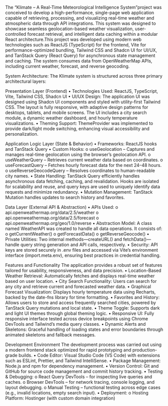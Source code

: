 The “Klimate – A Real-Time Meteorological Intelligence System”project was conceived to develop a high-performance, single-page web application capable of retrieving, processing, and visualizing real-time weather and atmospheric data through API integrations. This system was designed to showcase seamless geolocation-based weather visualization, user-controlled forecast retrieval, and intelligent data caching within a modular React architecture.This project was developed using modern web technologies such as ReactJS (TypeScript) for the frontend, Vite for performance-optimized bundling, Tailwind CSS and Shadcn UI for UI/UX, and TanStack Query (React Query) for asynchronous state management and caching. The system consumes data from OpenWeatherMap APIs, including current weather, forecast, and reverse geocoding.

System Architecture: The Klimate system is structured across three primary architectural layers:

Presentation Layer (Frontend) • Technologies Used: ReactJS, TypeScript, Vite, Tailwind CSS, Shadcn UI • UI/UX Design: The application UI was designed using Shadcn UI components and styled with utility-first Tailwind CSS. The layout is fully responsive, with adaptive design patterns for desktops, tablets, and mobile screens. The UI includes a city search module, a dynamic weather dashboard, and hourly temperature visualizations. • Theming Support: ThemeProvider was implemented to provide dark/light mode switching, enhancing visual accessibility and personalization.

Application Logic Layer (State & Behavior) • Frameworks: ReactJS hooks and TanStack Query • Custom Hooks: o useGeolocation – Captures and manages real-time geolocation using the browser’s geolocation API. o useWeatherQuery – Retrieves current weather data based on coordinates. o useForecastQuery – Fetches hourly forecast data for the next 24–48 hours. o useReverseGeocodeQuery – Resolves coordinates to human-readable city names. • State Handling: TanStack Query efficiently handles asynchronous data fetching, caching, and revalidation. Hooks are isolated for scalability and reuse, and query keys are used to uniquely identify data requests and minimize redundancy. • Mutation Management: TanStack Mutation handles updates to search history and favorites.

Data Layer (External API & Abstraction) • APIs Used: o api.openweathermap.org/data/2.5/weather o api.openweathermap.org/data/2.5/forecast o api.openweathermap.org/geo/1.0/reverse • Abstraction Model: A class named WeatherAPI was created to handle all data operations. It consists of: o getCurrentWeather() o getForecastData() o getReverseGeocode() • Private Utilities: Two internal methods—createURL() and fetchData()—handle query string generation and API calls, respectively. • Security: API keys are stored securely in .env files and accessed via Vite’s environment interface (import.meta.env), ensuring best practices in credential handling.

Features and Functionality The application provides a robust set of features tailored for usability, responsiveness, and data precision. • Location-Based Weather Retrieval: Automatically fetches and displays real-time weather based on user location. • City Search Functionality: Users can search for any city and retrieve current and forecasted weather data. • Graphical Forecast Visualization: Displays hourly temperature data using Recharts, backed by the date-fns library for time formatting. • Favorites and History: Allows users to store and access frequently searched cities, powered by TanStack Query mutations and local state. • Theme Toggle: Supports dark and light UI themes through global theming logic. • Responsive UI: Fully responsive interface tested across device breakpoints using Chrome DevTools and Tailwind’s media query classes. • Dynamic Alerts and Skeletons: Graceful handling of loading states and error boundaries through animated skeletons and fallback messages.

Development Environment The development process was carried out using a modern frontend stack optimized for rapid prototyping and production-grade builds. • Code Editor: Visual Studio Code (VS Code) with extensions such as ESLint, Prettier, and Tailwind IntelliSense. • Package Management: Node.js and npm for dependency management. • Version Control: Git and GitHub for source code management and commit history tracking. • Testing & Debugging: o React Query DevTools – for inspecting live queries and caches. o Browser DevTools – for network tracing, console logging, and layout debugging. o Manual Testing – functional testing across edge cases (e.g., invalid locations, empty search input). • Deployment: o Hosting Platform: Hostinger (with custom domain integration)
